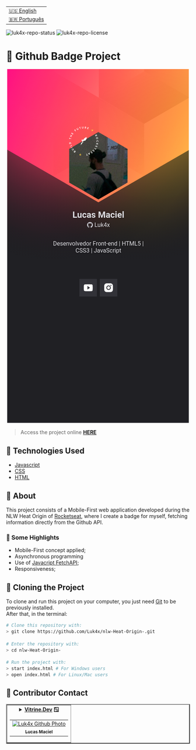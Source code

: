 <table align="right">
  <tr>
    <td>
      <a href="readme-en.md">🇺🇸 English</a>
    </td>
  </tr>
  <tr>
    <td>
      <a href="README.md">🇧🇷 Português</a>
    </td>
  </tr>
</table>

![luk4x-repo-status](https://img.shields.io/badge/Status-Finished-lightgrey?style=for-the-badge&logo=headspace&logoColor=green&color=lightgrey)
![luk4x-repo-license](https://img.shields.io/github/license/Luk4x/nlw-Heat-Origin-?style=for-the-badge&logo=unlicense&logoColor=lightgrey)
# 📛 Github Badge Project

<div align="center">
  <img src="./images/result.png" alt="challenge-result" />
</div>

> Access the project online **[HERE](https://luk4x.github.io/nlw-Heat-Origin-/)**

## 🚀 Technologies Used

-   [Javascript](https://developer.mozilla.org/en-US/docs/Web/JavaScript)
-   [CSS](https://developer.mozilla.org/en-US/docs/Web/CSS)
-   [HTML](https://developer.mozilla.org/en-US/docs/Web/HTML)

## 📝 About

This project consists of a Mobile-First web application developed during the NLW Heat Origin of [Rocketseat](https://www.rocketseat.com.br/), where I create a badge for myself, fetching information directly from the Github API.

### 📌 Some Highlights

- Mobile-First concept applied;
- Asynchronous programming
- Use of [Javacript FetchAPI](https://developer.mozilla.org/en-US/docs/Web/API/Fetch_API);
- Responsiveness;

## 📖 Cloning the Project

To clone and run this project on your computer, you just need [Git](https://git-scm.com/) to be previously installed.<br>
After that, in the terminal:

```bash
# Clone this repository with:
> git clone https://github.com/Luk4x/nlw-Heat-Origin-.git

# Enter the repository with:
> cd nlw-Heat-Origin-

# Run the project with:
> start index.html # For Windows users
> open index.html # For Linux/Mac users
```

## 🤝 Contributor Contact

<table border="2">
  <tr>
    <td align="center">
      <details>
        <summary>
          <b><a href="https://cursos.alura.com.br/vitrinedev/lucasmacielf">Vitrine.Dev</a> 🪟</b>
          <table>
            <tr>
              <td align="center">
                <a href="https://github.com/Luk4x">
                  <img src="https://avatars.githubusercontent.com/Luk4x" width="150px;" alt="Luk4x Github Photo"/>
                </a>
                <br>
                <a href="https://www.linkedin.com/in/lucasmacielf/">
                  <sub>
                    <b>Lucas Maciel</b>
                  </sub>
                </a>
              </td>
            </tr>
          </table>
        </summary>

| :placard: Vitrine.Dev | Lucas Maciel |
| -------------  | --- |
| :sparkles: Name        | **📛 Github Badge**
| :label: Technologies | javascript, css, html
| :camera: Img         | <img src="./images/result.png#vitrinedev" alt="vitrine.dev thumb" width="100%"/>

</details>
</td>
</tr>
</table>
